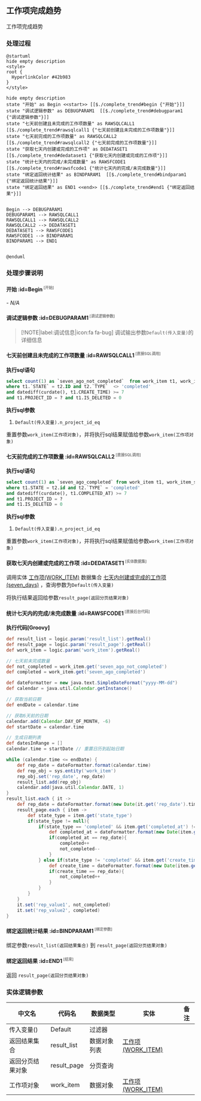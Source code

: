 ## 工作项完成趋势 <!-- {docsify-ignore-all} -->

   工作项完成趋势

### 处理过程

```plantuml
@startuml
hide empty description
<style>
root {
  HyperlinkColor #42b983
}
</style>

hide empty description
state "开始" as Begin <<start>> [[$./complete_trend#begin {"开始"}]]
state "调试逻辑参数" as DEBUGPARAM1  [[$./complete_trend#debugparam1 {"调试逻辑参数"}]]
state "七天前创建且未完成的工作项数量" as RAWSQLCALL1  [[$./complete_trend#rawsqlcall1 {"七天前创建且未完成的工作项数量"}]]
state "七天前完成的工作项数量" as RAWSQLCALL2  [[$./complete_trend#rawsqlcall2 {"七天前完成的工作项数量"}]]
state "获取七天内创建或完成的工作项" as DEDATASET1  [[$./complete_trend#dedataset1 {"获取七天内创建或完成的工作项"}]]
state "统计七天内的完成/未完成数量" as RAWSFCODE1  [[$./complete_trend#rawsfcode1 {"统计七天内的完成/未完成数量"}]]
state "绑定返回统计结果" as BINDPARAM1  [[$./complete_trend#bindparam1 {"绑定返回统计结果"}]]
state "绑定返回结果" as END1 <<end>> [[$./complete_trend#end1 {"绑定返回结果"}]]


Begin --> DEBUGPARAM1
DEBUGPARAM1 --> RAWSQLCALL1
RAWSQLCALL1 --> RAWSQLCALL2
RAWSQLCALL2 --> DEDATASET1
DEDATASET1 --> RAWSFCODE1
RAWSFCODE1 --> BINDPARAM1
BINDPARAM1 --> END1


@enduml
```


### 处理步骤说明

#### 开始 :id=Begin<sup class="footnote-symbol"> <font color=gray size=1>[开始]</font></sup>



*- N/A*
#### 调试逻辑参数 :id=DEBUGPARAM1<sup class="footnote-symbol"> <font color=gray size=1>[调试逻辑参数]</font></sup>



> [!NOTE|label:调试信息|icon:fa fa-bug]
> 调试输出参数`Default(传入变量)`的详细信息


#### 七天前创建且未完成的工作项数量 :id=RAWSQLCALL1<sup class="footnote-symbol"> <font color=gray size=1>[直接SQL调用]</font></sup>



<p class="panel-title"><b>执行sql语句</b></p>

```sql
select count(1) as `seven_ago_not_completed`  from work_item t1, work_item_state t2 
where t1.`STATE` = t2.ID and t2.`TYPE`  <> 'completed'
and datediff(curdate(), t1.CREATE_TIME) >= 7  
and t1.PROJECT_ID = ? and t1.IS_DELETED = 0
```

<p class="panel-title"><b>执行sql参数</b></p>

1. `Default(传入变量).n_project_id_eq`

重置参数`work_item(工作项对象)`，并将执行sql结果赋值给参数`work_item(工作项对象)`

#### 七天前完成的工作项数量 :id=RAWSQLCALL2<sup class="footnote-symbol"> <font color=gray size=1>[直接SQL调用]</font></sup>



<p class="panel-title"><b>执行sql语句</b></p>

```sql
select count(1) as `seven_ago_completed` from work_item t1, work_item_state t2 
where t1.STATE = t2.id and t2.`TYPE` = 'completed'
and datediff(curdate(), t1.COMPLETED_AT) >= 7  
and t1.PROJECT_ID = ? 
and t1.IS_DELETED = 0
```

<p class="panel-title"><b>执行sql参数</b></p>

1. `Default(传入变量).n_project_id_eq`

重置参数`work_item(工作项对象)`，并将执行sql结果赋值给参数`work_item(工作项对象)`

#### 获取七天内创建或完成的工作项 :id=DEDATASET1<sup class="footnote-symbol"> <font color=gray size=1>[实体数据集]</font></sup>



调用实体 [工作项(WORK_ITEM)](module/ProjMgmt/work_item.md) 数据集合 [七天内创建或完成的工作项(seven_days)](module/ProjMgmt/work_item#数据集合) ，查询参数为`Default(传入变量)`

将执行结果返回给参数`result_page(返回分页结果对象)`

#### 统计七天内的完成/未完成数量 :id=RAWSFCODE1<sup class="footnote-symbol"> <font color=gray size=1>[直接后台代码]</font></sup>



<p class="panel-title"><b>执行代码[Groovy]</b></p>

```groovy
def result_list = logic.param('result_list').getReal()
def result_page = logic.param('result_page').getReal()
def work_item = logic.param('work_item').getReal()

// 七天前未完成数量
def not_completed = work_item.get('seven_ago_not_completed')
def completed = work_item.get('seven_ago_completed')

def dateFormatter = new java.text.SimpleDateFormat("yyyy-MM-dd")
def calendar = java.util.Calendar.getInstance()

// 获取当前日期
def endDate = calendar.time

// 获取6天前的日期
calendar.add(Calendar.DAY_OF_MONTH, -6)
def startDate = calendar.time

// 生成日期列表
def datesInRange = []
calendar.time = startDate // 重置日历到起始日期

while (calendar.time <= endDate) {
    def rep_date = dateFormatter.format(calendar.time)
    def rep_obj = sys.entity('work_item')
    rep_obj.set('rep_date', rep_date) 
    result_list.add(rep_obj)
    calendar.add(java.util.Calendar.DATE, 1)
}
result_list.each { it ->
    def rep_date = dateFormatter.format(new Date(it.get('rep_date').time))
    result_page.each { item ->
        def state_type = item.get('state_type')
        if(state_type != null){
            if(state_type == 'completed' && item.get('completed_at') != null){
                def completed_at = dateFormatter.format(new Date(item.get('completed_at').time))
                if(completed_at == rep_date){
                    completed++
                    not_completed--
                }   
            } else if(state_type != 'completed' && item.get('create_time') != null){
                def create_time = dateFormatter.format(new Date(item.get('create_time').time))
                if(create_time == rep_date){
                    not_completed++
                }
            }
        }
    }
    it.set('rep_value1', not_completed)
    it.set('rep_value2', completed)
}


```

#### 绑定返回统计结果 :id=BINDPARAM1<sup class="footnote-symbol"> <font color=gray size=1>[绑定参数]</font></sup>



绑定参数`result_list(返回结果集合)` 到 `result_page(返回分页结果对象)`
#### 绑定返回结果 :id=END1<sup class="footnote-symbol"> <font color=gray size=1>[结束]</font></sup>



返回 `result_page(返回分页结果对象)`



### 实体逻辑参数

|    中文名   |    代码名    |  数据类型    |  实体   |备注 |
| --------| --------| -------- | -------- | --------   |
|传入变量(<i class="fa fa-check"/></i>)|Default|过滤器|||
|返回结果集合|result_list|数据对象列表|[工作项(WORK_ITEM)](module/ProjMgmt/work_item.md)||
|返回分页结果对象|result_page|分页查询|||
|工作项对象|work_item|数据对象|[工作项(WORK_ITEM)](module/ProjMgmt/work_item.md)||
